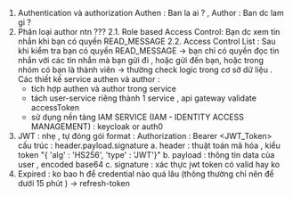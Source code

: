 1. Authentication và authorization 
 Authen : Ban la ai  ? , Author  : Ban dc lam gi ?
2. Phân loại author ntn  ???
 2.1. Role based Access Control: Bạn dc xem tin nhắn khi bạn có quyền READ_MESSAGE
 2.2. Access Control List : Sau khi kiểm tra bạn có quyền READ_MESSAGE -> bạn chỉ có quyền
     đọc tin nhắn với các tin nhắn mà bạn gửi đi , hoặc gửi đến bạn, hoặc trong nhóm có bạn là thành viên
 -> thường check logic trong cơ sở dữ liệu .
Các thiết kế service authen và author :
   + tích hợp authen và author trong service
   + tách user-service riêng thành 1 service , api gateway validate accessToken
   + sử dụng nền tảng IAM SERVICE (IAM - IDENTITY ACCESS MANAGEMENT) : keycloak or auth0
3. JWT : nhẹ , tự đóng gói 
   format : Authorization :  Bearer <JWT_Token> 
   cấu trúc : header.payload.signature 
  a. header : thuật toán mã hóa , kiểu token 
    "{ 'alg' : 'HS256', 'type' : 'JWT'}"
  b. payload : thông tin data của user , encoded base64 
  c. signature : xác thực jwt token có valid hay ko 
4. Expired : ko bao h để credential nào quá lâu  (thông thường chỉ nên để dưới 15 phút )
  -> refresh-token 





